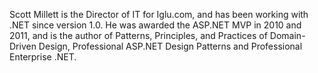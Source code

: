 Scott Millett is the Director of IT for Iglu.com, and has been working with .NET since version 1.0. He was awarded the ASP.NET MVP in 2010 and 2011, and is the author of Patterns, Principles, and Practices of Domain-Driven Design, Professional ASP.NET Design Patterns and Professional Enterprise .NET.
